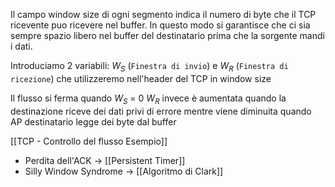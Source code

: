 Il campo window size di ogni segmento indica il numero di byte che il TCP ricevente puo ricevere nel buffer. In questo modo si garantisce che ci sia sempre spazio libero nel buffer del destinatario prima che la sorgente mandi i dati.

Introduciamo 2 variabili: $W_S$ (`Finestra di invio`) e $W_R$ (`Finestra di ricezione`) che utilizzeremo nell'header del TCP in window size

Il flusso si ferma quando $W_S$ = 0 
$W_R$ invece è aumentata quando la destinazione riceve dei dati privi di errore mentre viene diminuita quando AP destinatario legge dei byte dal buffer

[[TCP - Controllo del flusso Esempio]]

- Perdita dell'ACK -> [[Persistent Timer]]
- Silly Window Syndrome -> [[Algoritmo di Clark]]
